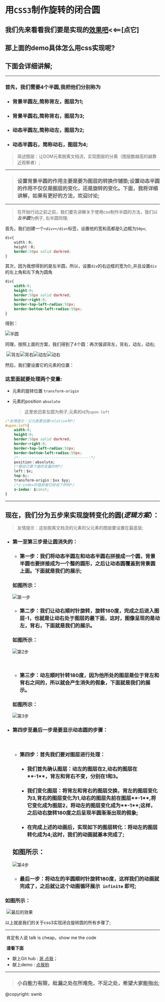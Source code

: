 # 用`CSS3`制作旋转的闭合圆

## 我们先来看看我们要是实现的[效果吧](https://swnb.github.io/htmlCssJs/loading.html)<<==[点它]

## 那上面的demo具体怎么用css实现呢?

## 下面会详细讲解;

***

### 	首先，我们需要4个半圆,我把他们分别称为

* ### 背景半圆左,简称背左，图层为**1**;

* ### 背景半圆右,简称背右，图层为**3**;

* ### 动态半圆左,简称动左，图层为**2**;

* ### 动态半圆右，简称动右，图层为**4**;

>  简述图层：让DOM元素脱离文档流，实现图层的分离（图层数越高的越靠近观察者）;

***

> ### 	设置背景半圆的作用主要是要为图层的转换作铺垫;设置动态半圆的作用不仅仅是图层的变化，还是旋转的变化。下面，我将详细讲解，如果有更好的方法，欢迎讨论;

***

> 在开始行动之前之前，我们要先讲解关于使用css制作半圆的方法，我们以 ***左半圆***为例子, 右半圆同理;

首先，我们创建一个`<div></div>`标签，设置他的宽和高都是0,边框为`50px`;

```css
div{
	width：0;
  	height：0;
  	border:50px solid darkred;
}
```

其次，因为我想得到的是左半圆，所以，设置`div`的右边框的宽为0;,并且设置`div`的左上角和左下角为圆角

```css
div{
	width:0;
  	height:0;
  	border:50px solid darkred;
  	border-right:0;
  	border-top-left-radius:50px;
  	border-bottom-left-radius:50px;
}
```

得到：

![半圆](./picture/half.png)



同理，按照上面的方案，我们得到了4个圆：再次强调背左，背右，动左，动右;

​			![背左](./picture/背左.png)![背右](./picture/背右.png)![动左](./picture/动左.png)![动右](./picture/动右.png)

然后，我们要设置它的元素的位置：

### 这里面就要处理两个变量:

* 元素的旋转位置 `transform-origin`

* 元素的position `absolute`

  > 这里依旧拿左圆为例子,元素的id为`upon-left`

```css
/*友情提示：父元素要设置relative哟*/
#upon-left{
    width:0;
    height:0;
    border:50px solid darkred;
    border-right:0;
    border-top-left-radius:50px;
    border-bottom-left-radius:50px;
    /*---------------------------------*/
    position：absolute;
    /*要自己算下面的变量的哟*/ 
    left：$x;
    top:$y;
    transform-origin：$xx $yy;
    /*z-index的值前面已经说了的哟*/
    z-index: $const;
}
```



***

## 现在，我们分为五步来实现旋转变化的圆(*逻辑方案*）：	

> 友情提示：这些脱离文档流的元素的父元素的图层要设置在最底层;

* ### 第一至第三步是让圆消失的：

  * ### 第一步：我们将动态半圆左和动态半圆右拼接成一个圆，背景半圆也要拼接成为一个整的圆形，之后让动态圆覆盖到背景圆上面。下面就是我们的展示; 

  ### 如图所示：

  ![第一步](./picture/%E7%AC%AC1%E6%AD%A5.png)

  * ### 第二步：我们让动右顺时针旋转，旋转180度，完成之后进入图层-1，也就是让动右处于图层的最下面，这时，图像呈现的是动左，背右，下面就是我们的展示。			

  ### 如图所示：

  ![第2步](./picture/%E7%AC%AC2%E6%AD%A5.png)

  ​

  * ### 第三步：动左顺时针转180度，因为他所处的图层是位于背左和背右之间的，所以就会产生消失的假象，下面就是我们的展示。

  ### 如图所示：

  ![第3步](./picture/%E7%AC%AC3%E6%AD%A5.png)


* ### 第四步至最后一步是要显示动态圆的步骤：

  ​

  * ### 第四步：首先我们要对图层进行处理：

    * ### 我们首先确认图层：动左的图层在**2**,动右的图层在**-1**，背左和背右不变，分别在**1**和**3**。

    * ### 我们变化图层：将背左和背右的图层交换，背左的图层变化为**3**,背右的图层变化为**1**,动右的图层先前在图层**-1**,将它变化成为图层**2**，将动左的图层变化成为**-1**;这样，之后动右旋转180度之后呈现半圆渐渐出现的假象;

    * ### 在完成上述的动画后，实现如下的图层转化：将动左的图层转化成为**4**;这时，我们的动画就基本完成了;

  ## 如图所示：

  ![第4步](./picture/%E7%AC%AC4%E6%AD%A5.png)

  * ### 最后一步：将动左的半圆顺时针旋转180度，这样我们的动画就完成了，之后就让这个动画循环展示` infinite` 即可;

### 如图所示：

​		![最后的效果](./picture/%E7%AC%AC1%E6%AD%A5.png)

以上就是我们的关于css3实现闭合旋转圆的所有步骤了;

***

​				肯定有人说 talk is cheap，show me the code

​								**请看下面**



+ 献上Git hub : [哥,点我](https://github.com/swnb/htmlCssJs/blob/master/loading.html)；
+ 献上demo : [点我哟](https://swnb.github.io/htmlCssJs/loading.html)


***

> ### 小白能力有限，纰漏之处在所难免，不足之处，希望大家能指出;



@copyright:  swnb